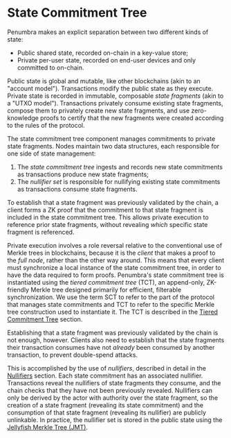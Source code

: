 # State Commitment Tree

Penumbra makes an explicit separation between two different kinds of state:

* Public shared state, recorded on-chain in a key-value store;
* Private per-user state, recorded on end-user devices and only committed to on-chain.

Public state is global and mutable, like other blockchains (akin to an "account
model"). Transactions modify the public state as they execute.  Private state is
recorded in immutable, composable _state fragments_ (akin to a "UTXO model").
Transactions privately consume existing state fragments, compose them to
privately create new state fragments, and use zero-knowledge proofs to certify
that the new fragments were created according to the rules of the protocol.

The state commitment tree component manages commitments to private state
fragments. Nodes maintain two data structures, each responsible for one side of
state management:

1. The _state commitment tree_ ingests and records new state commitments as transactions produce new state fragments;
2. The _nullifier set_ is responsible for nullifying existing state commitments as transactions consume state fragments.

To establish that a state fragment was previously validated by the chain, a
client forms a ZK proof that the commitment to that state fragment is included
in the state commitment tree.  This allows private execution to reference prior
state fragments, without revealing _which_ specific state fragment is
referenced.

Private execution involves a role reversal relative to the conventional use of
Merkle trees in blockchains, because it is the _client_ that makes a proof to
the _full node_, rather than the other way around.  This means that every client
must synchronize a local instance of the state commitment tree, in order to have
the data required to form proofs.  Penumbra's state commitment tree is
instantiated using the _tiered commitment tree_ (TCT), an append-only,
ZK-friendly Merkle tree designed primarily for efficient, filterable
synchronization.  We use the term SCT to refer to the part of the protocol that
manages state commitments and TCT to refer to the specific Merkle tree
construction used to instantiate it.  The TCT is described in the [Tiered
Commitment Tree](./sct/tct.md) section.

Establishing that a state fragment was previously validated by the chain is not
enough, however.  Clients also need to establish that the state fragments their
transaction consumes have not _already_ been consumed by another transaction, to
prevent double-spend attacks.

This is accomplished by the use of _nullifiers_, described in detail in the
[Nullifiers](./sct/nullifiers.md) section.  Each state commitment has an
associated nullifier.  Transactions reveal the nullifiers of state fragments
they consume, and the chain checks that they have not been previously revealed.
Nullifiers can only be derived by the actor with authority over the state
fragment, so the creation of a state fragment (revealing its state commitment)
and the consumption of that state fragment (revealing its nullifier) are
publicly unlinkable. In practice, the nullifier set is stored in the public
state using the [Jellyfish Merkle Tree (JMT)](https://diem-developers-components.netlify.app/papers/jellyfish-merkle-tree/2021-01-14.pdf).
